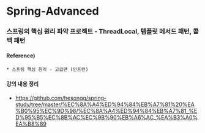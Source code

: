 # Spring-Advanced
### 스프링의 핵심 원리 파악 프로젝트 - ThreadLocal, 템플릿 메서드 패턴, 콜백 패턴

#### Reference) 
	* 스프링 핵심 원리 - 고급편 (인프런)

  
#### 강의 내용 정리

- https://github.com/hesongg/spring-study/tree/master/%EC%8A%A4%ED%94%84%EB%A7%81%20%EA%B0%95%EC%9D%98/%EC%8A%A4%ED%94%84%EB%A7%81_%ED%95%B5%EC%8B%AC%EC%9B%90%EB%A6%AC_%EA%B3%A0%EA%B8%89
